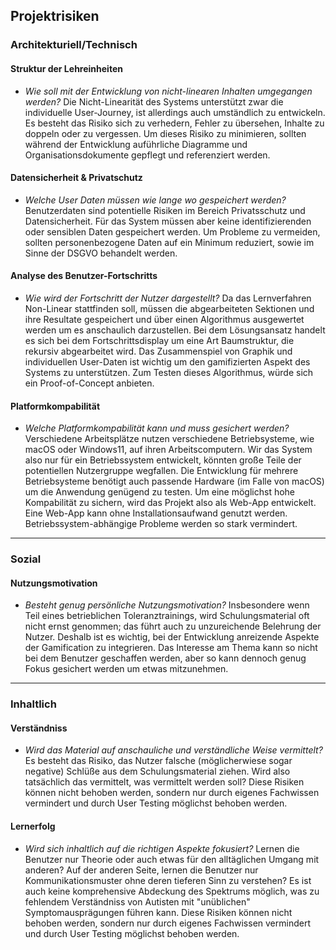 ## Projektrisiken

### Architekturiell/Technisch

#### Struktur der Lehreinheiten
- *Wie soll mit der Entwicklung von nicht-linearen Inhalten umgegangen werden?* Die Nicht-Linearität des Systems unterstützt zwar die individuelle User-Journey, ist allerdings auch umständlich zu entwickeln. Es besteht das Risiko sich zu verhedern, Fehler zu übersehen, Inhalte zu doppeln oder zu vergessen. Um dieses Risiko zu minimieren, sollten während der Entwicklung auführliche Diagramme und Organisationsdokumente gepflegt und referenziert werden.

#### Datensicherheit & Privatschutz
- *Welche User Daten müssen wie lange wo gespeichert werden?* Benutzerdaten sind potentielle Risiken im Bereich Privatsschutz und Datensicherheit. Für das System müssen aber keine identifizierenden oder sensiblen Daten gespeichert werden. Um Probleme zu vermeiden, sollten personenbezogene Daten auf ein Minimum reduziert, sowie im Sinne der DSGVO behandelt werden.

#### Analyse des Benutzer-Fortschritts
- *Wie wird der Fortschritt der Nutzer dargestellt?* Da das Lernverfahren Non-Linear stattfinden soll, müssen die abgearbeiteten Sektionen und ihre Resultate gespeichert und über einen Algorithmus ausgewertet werden um es anschaulich darzustellen. Bei dem Lösungsansatz handelt es sich bei dem Fortschrittsdisplay um eine Art Baumstruktur, die rekursiv abgearbeitet wird. Das Zusammenspiel von Graphik und individuellen User-Daten ist wichtig um den gamifizierten Aspekt des Systems zu unterstützen. Zum Testen dieses Algorithmus, würde sich ein Proof-of-Concept anbieten.

#### Platformkompabilität
- *Welche Platformkompabilität kann und muss gesichert werden?* Verschiedene Arbeitsplätze nutzen verschiedene Betriebsysteme, wie macOS oder Windows11, auf ihren Arbeitscomputern. Wir das System also nur für ein Betriebssystem entwickelt, könnten große Teile der potentiellen Nutzergruppe wegfallen. Die Entwicklung für mehrere Betriebsysteme benötigt auch passende Hardware (im Falle von macOS) um die Anwendung genügend zu testen. Um eine möglichst hohe Kompabilität zu sichern, wird das Projekt also als Web-App entwickelt. Eine Web-App kann ohne Installationsaufwand genutzt werden. Betriebssystem-abhängige Probleme werden so stark vermindert.

---

### Sozial

#### Nutzungsmotivation
- *Besteht genug persönliche Nutzungsmotivation?* Insbesondere wenn Teil eines betrieblichen Toleranztrainings, wird Schulungsmaterial oft nicht ernst genommen; das führt auch zu unzureichende Belehrung der Nutzer. Deshalb ist es wichtig, bei der Entwicklung anreizende Aspekte der Gamification zu integrieren. Das Interesse am Thema kann so nicht bei dem Benutzer geschaffen werden, aber so kann dennoch genug Fokus gesichert werden um etwas mitzunehmen.

---

### Inhaltlich

#### Verständniss
- *Wird das Material auf anschauliche und verständliche Weise vermittelt?* Es besteht das Risiko, das Nutzer falsche (möglicherwiese sogar negative) Schlüße aus dem Schulungsmaterial ziehen. Wird also tatsächlich das vermittelt, was vermittelt werden soll? Diese Risiken können nicht behoben werden, sondern nur durch eigenes Fachwissen vermindert und durch User Testing möglichst behoben werden.

#### Lernerfolg

- *Wird sich inhaltlich auf die richtigen Aspekte fokusiert?* Lernen die Benutzer nur Theorie oder auch etwas für den alltäglichen Umgang mit anderen? Auf der anderen Seite, lernen die Benutzer nur Kommunikationsmuster ohne deren tieferen Sinn zu verstehen? Es ist auch keine komprehensive Abdeckung des Spektrums möglich, was zu fehlendem Verständniss von Autisten mit "unüblichen" Symptomausprägungen führen kann. Diese Risiken können nicht behoben werden, sondern nur durch eigenes Fachwissen vermindert und durch User Testing möglichst behoben werden.
